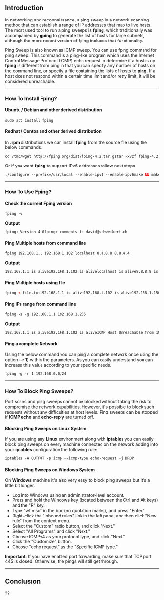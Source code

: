 ## Introduction

In networking and reconnaissance, a ping sweep is a network scanning method that can establish a range of IP addresses that map to live hosts. The most used tool to run a ping sweeps is **fping**, which traditionally was accompanied by **gping** to generate the list of hosts for large subnets, although the more recent version of fping includes that functionality.

Ping Sweep is also known as ICMP sweep. You can use fping command for ping sweep. This command is a ping-like program which uses the Internet Control Message Protocol (ICMP) echo request to determine if a host is up. **fping** is different from ping in that you can specify any number of hosts on the command line, or specify a file containing the lists of hosts to **ping**. If a host does not respond within a certain time limit and/or retry limit, it will be considered unreachable.

* * *

### How To Install Fping?

#### Ubuntu / Debian and other derived distribution

```html
sudo apt install fping
```

#### Redhat / Centos and other derived distribution

In **.rpm** distributions we can install **fping** from the source file using the below commands.

```html
cd /tmp/wget http://fping.org/dist/fping-4.2.tar.gztar -xvzf fping-4.2.tar.gzcd fping-4.2/./configuremake && make install
```

Or if you want **fping** to support IPv6 addresses follow next steps

```html
./configure --prefix=/usr/local --enable-ipv4 --enable-ipv6make && make install
```

* * *

### How To Use Fping?

#### Check the current Fping version

```html
fping -v
```

**Output**

```html
fping: Version 4.0fping: comments to david@schweikert.ch
```

#### Ping Multiple hosts from command line

```html
fping 192.168.1.1 192.168.1.102 localhost 8.8.8.8 8.8.4.4
```

**Output**

```html
192.168.1.1 is alive192.168.1.102 is alivelocalhost is alive8.8.8.8 is alive8.8.4.4 is alive
```

#### Ping Multiple hosts using file

```html
fping < file.txt192.168.1.1 is alive192.168.1.102 is alive192.168.1.150 is unreachablelocalhost is alive192.168.147.2 is alive8.8.8.8 is alive8.8.4.4 is alive
```

#### Ping IPs range from command line

```html
fping -s -g 192.168.1.1 192.168.1.255
```

**Output**

```html
192.168.1.1 is alive192.168.1.102 is aliveICMP Host Unreachable from 192.168.1.102 for ICMP Echo sent to 192.168.1.2ICMP Host Unreachable from 192.168.1.102 for ICMP Echo sent to 192.168.1.3ICMP Host Unreachable from 192.168.1.102 for ICMP Echo sent to 192.168.1.4ICMP Host Unreachable from 192.168.1.102 for ICMP Echo sent to 192.168.1.5[...]192.168.1.1 is unreachable192.168.1.2 is unreachable192.168.1.3 is unreachable192.168.1.4 is unreachable192.168.1.5 is unreachable[...] 255 targets 2 alive 253 unreachable 0 unknown addresses 253 timeouts (waiting for a response) 1014 ICMP Echos sent 2 ICMP Echo Replies received 1008 other ICMP received 0.05 ms (min round trip time) 1.71 ms (avg round trip time) 3.37 ms (max round trip time) 12.003 sec (elapsed real time)
```

#### Ping a complete Network

Using the below command you can ping a complete network once using the option (**\-r 1**) within the parameters. As you can easily understand you can increase this value according to your specific needs.

```html
fping -g -r 1 192.168.0.0/24
```

* * *

### How To Block Ping Sweeps?

Port scans and ping sweeps cannot be blocked without taking the risk to compromise the network capabilities. However, it's possible to block such requests without any difficulties at host levels. Ping sweeps can be stopped if **ICMP echo** and **echo-reply** are turned off.

#### Blocking Ping Sweeps on Linux System

If you are using any **Linux** environment along with **iptables** you can easily block ping sweeps on every machine connected on the network adding into your **iptables** configuration the following rule:

```html
iptables -A OUTPUT -p icmp --icmp-type echo-request -j DROP
```

#### Blocking Ping Sweeps on Windows System

On **Windows** machine it's also very easy to block ping sweeps but it's a little bit longer.

- Log into Windows using an administrator-level account.
- Press and hold the Windows key (located between the Ctrl and Alt keys) and the "R" key.
- Type "wf.msc" in the box (no quotation marks), and press "Enter."
- Right-click the "inbound rules" link in the left pane, and then click "New rule" from the context menu.
- Select the "Custom" radio button, and click "Next."
- Select "All Programs" and click "Next."
- Choose ICMPv4 as your protocol type, and click "Next."
- Click the "Customize" button.
- Choose "echo request" as the "Specific ICMP type."

**Important**: If you have enabled port forwarding, make sure that TCP port 445 is closed. Otherwise, the pings will still get through.

* * *

## Conclusion

??